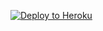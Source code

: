﻿
<p><a href="https://dashboard.heroku.com/new?template=https://github.com/gitcanc/cook"> <img src="https://www.herokucdn.com/deploy/button.svg" alt="Deploy to Heroku" /></a></p>
